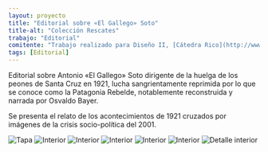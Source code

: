 ```yaml
---
layout: proyecto
title: "Editorial sobre «El Gallego» Soto"
title-alt: "Colección Rescates"
trabajo: "Editorial"
comitente: "Trabajo realizado para Diseño II, [Cátedra Rico](http://www.catedrarico.com.ar){:target="_blank"}, FADU--UBA."
tags: [Editorial]
---
```


Editorial sobre Antonio «El Gallego» Soto dirigente de la huelga de los peones de Santa Cruz en 1921, lucha sangrientamente reprimida por lo que se conoce como la Patagonia Rebelde, notablemente reconstruida y narrada por Osvaldo Bayer.

Se presenta el relato de los acontecimientos de 1921 cruzados por imágenes de la crisis socio-política del 2001.

<div class="fotorama">
	<img src="{{ site.baseurl }}/img/2013_heraldo-1.jpg" alt="Tapa" />
	<img src="{{ site.baseurl }}/img/2013_heraldo-2.jpg" alt="Interior" />
	<img src="{{ site.baseurl }}/img/2013_heraldo-3.jpg" alt="Interior" />
	<img src="{{ site.baseurl }}/img/2013_heraldo-4.jpg" alt="Interior" />
	<img src="{{ site.baseurl }}/img/2013_heraldo-5.jpg" alt="Interior" />
	<img src="{{ site.baseurl }}/img/2013_heraldo-6.jpg" alt="Interior" />
	<img src="{{ site.baseurl }}/img/2013_heraldo-6b.jpg" data-caption="Detalle interior" alt="Detalle interior" />
</div>
